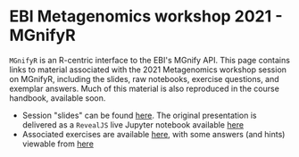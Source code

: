 # EBI Metagenomics workshop  2021 - MGnifyR

`MGnifyR` is an R-centric interface to the EBI's MGnify API. This page contains links to material associated with the 2021 Metagenomics workshop session on MGnifyR, including the slides, raw notebooks, exercise questions, and exemplar answers. Much of this material is also reproduced in the course handbook, available soon.

  - Session "slides" can be found [here](http://beadyallen.github.io/MGnifyR/MGnifyR_EBI_Workshop_2021.html). The original presentation is delivered as a `RevealJS` live Jupyter notebook available [here](MGnifyR_EBI_Workshop_2021.ipynb)
  - Associated exercises are available [here](Exercises.md), with some answers (and hints) viewable from [here](Answers.html)



